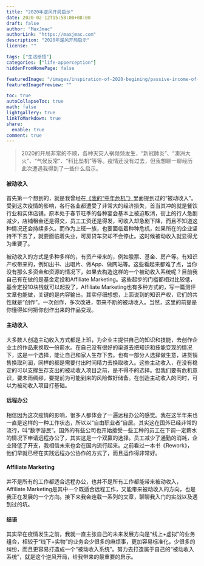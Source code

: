 ```yaml
---
title: "2020年逆风开局启示"
date: 2020-02-12T15:58:00+08:00
draft: false
author: "MaxJmac"
authorLink: "https://maxjmac.com"
description: "2020年逆风开局启示"
license: ""

tags: ["生活感悟"]
categories: ["life-apperception"]
hiddenFromHomePage: false

featuredImage: "/images/inspiration-of-2020-begining/passive-income-of-web.jpg"
featuredImagePreview: ""

toc: true
autoCollapseToc: true
math: false
lightgallery: true
linkToMarkdown: true
share:
  enable: true
comment: true
---
```


> 2020的开局非常的不顺，各种天灾人祸频频发生，“新冠肺炎”、“澳洲大火”、“气候反常”、“科比坠机”等等。疫情还没有过去，但我想聊一聊经历此次遭遇我得到了一些什么启示。

#### 被动收入
首先第一个想到的，就是我曾经在[《我的“中年危机”》](https://maxjmac.com/life-apperception/my-middle-age/)里面提到过的“被动收入”。受到这次疫情的影响，各行各业都遭受了非常大的经济损失，首当其冲的就是餐饮行业和实体店铺。原本处于春节旺季的各种宴会基本上被迫取消，街上的行人急剧减少，店铺租金还是得交，员工工资还是得发，可收入却急剧下降，而且不知道这种情况还会持续多久。而作为上班一族，也要面临着种种危机，如果所在的企业坚持不下去了，就要面临着失业，可房贷车贷却不会停止。这时候被动收入就显得尤为重要了。

被动收入的方式是多种多样的，有资产带来的，例如股票、基金、房产等。有知识产权带来的，例如出书、出唱片、做App、做网站等。这些看起来都难了点，当你没有那么多资金和资源的情况下，如果去构造这样的一个被动收入系统呢？目前我自己有在做的是基金定投和Affiliate Marketing。这些起步的门槛都相对比较低，基金定投10块钱就可以起投了，Affiliate Marketing也有多种方式的，写一篇测评文章也能做，关键的是内容输出。其实仔细想想，上面说到的知识产权，它们的共性就是“创作”。一次创作，多次改进，带来不断的被动收入。当然，这里的前提是你懂得如何把你创作出来的作品变现。

#### 主动收入
大多数人创造主动收入方式都是上班，为企业主提供自己的知识和技能，去创作企业主的作品来换取一份薪水。在自己没有很好的渠道去把知识和技能变现的情况下，这是一个选择，能让自己和家人生存下去。也有一部分人选择做生意，进货销售换取利润，同样的都是需要付出时间精力去换取收入。这些主动收入，在没有稳定的可以支撑生存支出的被动收入项目之前，是不得不的选择。但我们要有危机意识，要未雨绸缪，要提前为可能到来的风险做好储备。在创造主动收入的同时，可以为被动收入项目打基础。

#### 远程办公
相信因为这次疫情的影响，很多人都体会了一遍远程办公的感觉。我在这半年来也一直是这样的一种工作状态，所以以“自由职业者”自居。其实这在国外已经非常的流行，叫“数字游民”。国外的有些公司也开始接受一些工种的员工在下调一定薪水的情况下申请远程办公了，其实这是一个双赢的选择。员工减少了通勤的消耗，企业降低了开支，我相信未来也会在国内流行起来。之前看过一本书《Rework》，他们早就已经在实践远程办公协作的方式了，而且运作得非常好。

#### Affiliate Marketing
并不是所有的工作都适合远程办公，也并不是所有工作都能带来被动收入，Affiliate Marketing是其中一个既适合远程工作，又能带来被动收入的方向，也是我正在发展的一个方向。接下来我会连载一系列的文章，聊聊我入门的实战以及遇到过的坑。

#### 结语
其实早在疫情发生之前，我就一直主张自己的未来发展方向是“线上+虚拟”的业务组合，相较于“线下+实物”的业务会少很多的麻烦事，更加容易标准化，少很多的纠纷，而且更容易打造成一个“被动收入系统”。努力去打造属于自己的“被动收入系统”，就是这个逆风开局，给我带来的最重要的启示。
